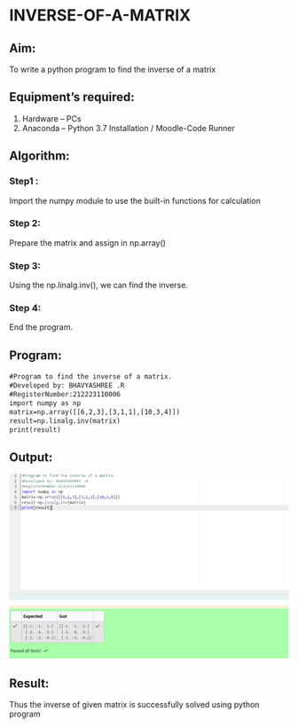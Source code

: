 # INVERSE-OF-A-MATRIX
## Aim:
To write a python program to find the inverse of a matrix
## Equipment’s required:
1. 	Hardware – PCs
2. 	Anaconda – Python 3.7 Installation / Moodle-Code Runner
## Algorithm:
### Step1 : 
Import the numpy module to use the built-in functions for calculation
### Step 2: 
Prepare the matrix  and assign in np.array()
### Step 3:
Using the np.linalg.inv(), we can find the inverse.
### Step 4: 
End the program.
## Program:
```
#Program to find the inverse of a matrix.
#Developed by: BHAVYASHREE .R
#RegisterNumber:212223110006
import numpy as np
matrix=np.array([[6,2,3],[3,1,1],[10,3,4]])
result=np.linalg.inv(matrix)
print(result)
```
## Output:
![alt text](<Screenshot 2024-04-18 143726.png>)

## Result:
Thus the inverse of given matrix is successfully solved using python program

